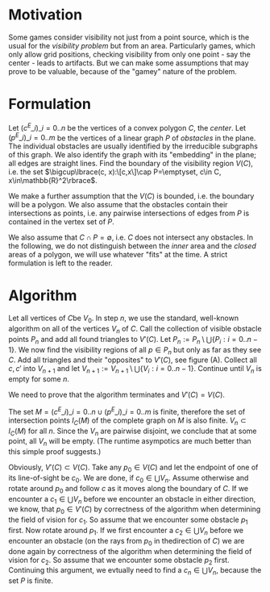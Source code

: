 # Motivation

Some games consider visibility not just from a point source, which is the usual for the _visibility problem_ but from an area. Particularly games, which only allow grid positions, checking visibility from only one point - say the center - leads to artifacts.  But we can make some assumptions that may prove to be valuable, because of the "gamey" nature of the problem.

# Formulation

Let $(c^E\_i)\_{i=0..n}$ be the vertices of a convex polygon $C$, the _center_. Let $(p^E\_i)\_{i=0..m}$ be the vertices of a linear graph $P$ of _obstacles_ in the plane. The individual obstacles are usually identified by the irreducible subgraphs of this graph. We also identify the graph with its "embedding" in the plane; all edges are straight lines. Find the boundary of the visibility region $V(C)$, i.e. the set $\bigcup\lbrace(c, x):\[c,x\]\cap P=\emptyset, c\in C, x\in\mathbb{R}^2\rbrace$.

We make a further assumption that the $V(C)$ is bounded, i.e. the boundary will be a polygon. We also assume that the obstacles contain their intersections as points, i.e. any pairwise intersections of edges from $P$ is contained in the vertex set of $P$.

We also assume that $C\cap P=\emptyset$, i.e. $C$ does not intersect any obstacles. In the following, we do not distinguish between the _inner_ area and the _closed_ areas of a polygon, we will use whatever "fits" at the time. A strict formulation is left to the reader.

# Algorithm

Let all vertices of $C$be $V_0$. In step $n$, we use the standard, well-known algorithm on all of the vertices $V_n$ of $C$. Call the collection of visible obstacle points $P_n$ and add all found triangles to $V'(C)$. Let $P_n:=P_n\setminus\bigcup\lbrace P_i:i=0..n-1\rbrace$. We now find the visibility regions of all $p\in P_n$ but only as far as they see $C$. Add all triangles and their "opposites" to $V'(C)$, see figure (A). Collect all $c, c'$ into $V_{n+1}$ and let $V_{n+1}:=V_{n+1}\setminus\bigcup\lbrace V_i:i=0..n-1\rbrace$. Continue until $V_n$ is empty for some $n$.

We need to prove that the algorithm terminates and $V'(C)=V(C)$.

The set $M = (c^E\_i)\_{i=0..n}\cup(p^E\_i)\_{i=0..m}$ is finite, therefore the set of intersection points $I_C(M)$ of the complete graph on $M$ is also finite. $V_n\subset I_C(M)$ for all $n$. Since the $V_n$ are pairwise disjoint, we conclude that at some point, all $V_n$ will be empty. (The runtime asympotics are much better than this simple proof suggests.)

Obviously, $V'(C)\subset V(C)$. Take any $p_0\in V(C)$ and let the endpoint of one of its line-of-sight be $c_0$. We are done, if $c_0\in\bigcup V_n$. Assume otherwise and rotate around $p_0$ and follow $c$ as it moves along the boundary of $C$. If we encounter a $c_1\in\bigcup V_n$ before we encounter an obstacle in either direction, we know, that $p_0\in V'(C)$ by correctness of the algorithm when determining the field of vision for $c_1$. So assume that we encounter some obstacle $p_1$ first. Now rotate around $p_1$. If we first encounter a $c_2\in\bigcup V_n$ before we encounter an obstacle (on the rays from $p_0$ in thedirection of $C$) we are done again by correctness of the algorithm when determining the field of vision for $c_2$. So assume that we encounter some obstacle $p_2$ first. Continuing this argument, we evtually need to find a $c_n\in\bigcup V_n$, because the set $P$ is finite.
